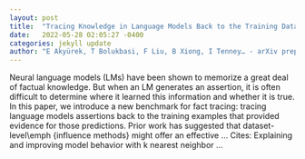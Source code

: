 ```yaml
---
layout: post
title:  "Tracing Knowledge in Language Models Back to the Training Data"
date:   2022-05-28 02:05:27 -0400
categories: jekyll update
author: "E Akyürek, T Bolukbasi, F Liu, B Xiong, I Tenney… - arXiv preprint arXiv …, 2022"
---
```

Neural language models (LMs) have been shown to memorize a great deal of factual knowledge. But when an LM generates an assertion, it is often difficult to determine where it learned this information and whether it is true. In this paper, we introduce a new benchmark for fact tracing: tracing language models  assertions back to the training examples that provided evidence for those predictions. Prior work has suggested that dataset-level\emph {influence methods} might offer an effective … Cites: ‪Explaining and improving model behavior with k nearest neighbor …‬
